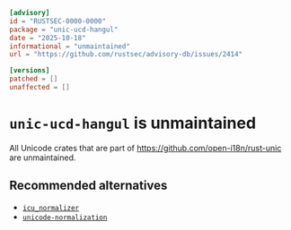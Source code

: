 ```toml
[advisory]
id = "RUSTSEC-0000-0000"
package = "unic-ucd-hangul"
date = "2025-10-18"
informational = "unmaintained"
url = "https://github.com/rustsec/advisory-db/issues/2414"

[versions]
patched = []
unaffected = []
```

# `unic-ucd-hangul` is unmaintained

All Unicode crates that are part of https://github.com/open-i18n/rust-unic are unmaintained.

## Recommended alternatives

- [`icu_normalizer`](https://crates.io/crates/icu_normalizer)
- [`unicode-normalization`](https://crates.io/crates/unicode-normalization)
